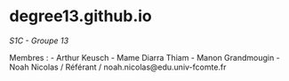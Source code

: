 # degree13.github.io

*S1C - Groupe 13*
<p>
Membres : 
- Arthur Keusch
- Mame Diarra Thiam
- Manon Grandmougin
- Noah Nicolas / Référant / noah.nicolas@edu.univ-fcomte.fr
